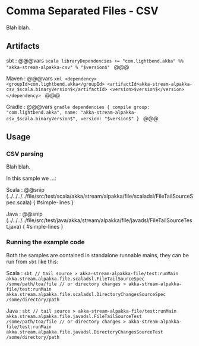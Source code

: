 # Comma Separated Files - CSV

Blah blah.

## Artifacts

sbt
:   @@@vars
    ```scala
    libraryDependencies += "com.lightbend.akka" %% "akka-stream-alpakka-csv" % "$version$"
    ```
    @@@

Maven
:   @@@vars
    ```xml
    <dependency>
      <groupId>com.lightbend.akka</groupId>
      <artifactId>akka-stream-alpakka-csv_$scala.binaryVersion$</artifactId>
      <version>$version$</version>
    </dependency>
    ```
    @@@

Gradle
:   @@@vars
    ```gradle
    dependencies {
      compile group: "com.lightbend.akka", name: "akka-stream-alpakka-csv_$scala.binaryVersion$", version: "$version$"
    }
    ```
    @@@

## Usage

### CSV parsing

Blah blah.

In this sample we ...:

Scala
: @@snip (../../../../file/src/test/scala/akka/stream/alpakka/file/scaladsl/FileTailSourceSpec.scala) { #simple-lines }

Java
: @@snip (../../../../file/src/test/java/akka/stream/alpakka/file/javadsl/FileTailSourceTest.java) { #simple-lines }


### Running the example code

Both the samples are contained in standalone runnable mains, they can be run
 from `sbt` like this:
 
Scala
:   ```
    sbt
    // tail source
    > akka-stream-alpakka-file/test:runMain akka.stream.alpakka.file.scaladsl.FileTailSourceSpec /some/path/toa/file
    // or directory changes
    > akka-stream-alpakka-file/test:runMain akka.stream.alpakka.file.scaladsl.DirectoryChangesSourceSpec /some/directory/path
    ```

Java
:   ```
    sbt
    // tail source
    > akka-stream-alpakka-file/test:runMain akka.stream.alpakka.file.javadsl.FileTailSourceTest /some/path/toa/file
    // or directory changes
    > akka-stream-alpakka-file/test:runMain akka.stream.alpakka.file.javadsl.DirectoryChangesSourceTest /some/directory/path
    ```
